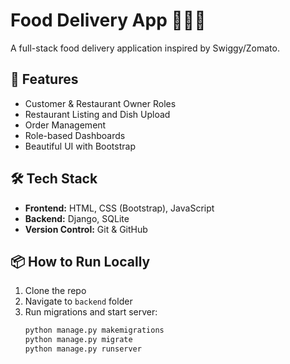# Food Delivery App 🍔🍕🍱

A full-stack food delivery application inspired by Swiggy/Zomato.

## 🚀 Features
- Customer & Restaurant Owner Roles
- Restaurant Listing and Dish Upload
- Order Management
- Role-based Dashboards
- Beautiful UI with Bootstrap

## 🛠 Tech Stack
- **Frontend:** HTML, CSS (Bootstrap), JavaScript
- **Backend:** Django, SQLite
- **Version Control:** Git & GitHub

## 📦 How to Run Locally
1. Clone the repo
2. Navigate to `backend` folder
3. Run migrations and start server:
   ```bash
   python manage.py makemigrations
   python manage.py migrate
   python manage.py runserver
